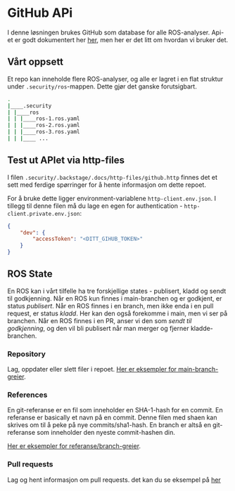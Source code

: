 # GitHub APi

I denne løsningen brukes GitHub som database for alle ROS-analyser.
Api-et er godt dokumentert her [her](https://docs.github.com/en/rest), men her er det litt om hvordan vi bruker det.

## Vårt oppsett

Et repo kan inneholde flere ROS-analyser, og alle er lagret i en flat struktur under ```.security/ros```-mappen.
Dette gjør det ganske forutsigbart.

```bash
.
|____.security
| |____ros
| | |____ros-1.ros.yaml
| | |____ros-2.ros.yaml
| | |____ros-3.ros.yaml
| | |____ ...
```

## Test ut APIet via http-files

I filen ```.security/.backstage/.docs/http-files/github.http``` finnes det et sett med ferdige spørringer for å hente
informasjon om dette repoet.

For å bruke dette ligger environment-variablene ```http-client.env.json```. I tillegg til denne filen må du lage en egen
for authentication - ```http-client.private.env.json```:

```json
{
	"dev": {
		"accessToken": "<DITT_GIHUB_TOKEN>"
	}
}
```

## ROS State

En ROS kan i vårt tilfelle ha tre forskjellige states - publisert, kladd og sendt til godkjenning.
Når en ROS kun finnes i main-branchen og er godkjent, er status _publisert_.
Når en ROS finnes i en branch, men ikke enda i en pull request, er status _kladd_.
Her kan den også forekomme i main, men vi ser på branchen.
Når en ROS finnes i en PR, anser vi den som _sendt til godkjenning_, og den vil bli publisert når man merger og fjerner
kladde-branchen.

### Repository

Lag, oppdater eller slett filer i
repoet. [Her er eksempler for main-branch-greier](.security/.backstage/docs/http-files/repository-github-api.http).

### References

En git-referanse er en fil som inneholder en SHA-1-hash for en commit.
En referanse er basically et navn på en commit.
Denne filen med shaen kan skrives om til å peke på nye commits/sha1-hash.
En branch er altså en git-referanse som inneholder den nyeste commit-hashen din.

[Her er eksempler for referanse/branch-greier](.security/.backstage/docs/http-files/references-github-api.http).

### Pull requests

Lag og hent informasjon om pull requests. det kan du se eksempel
på [her](.security/.backstage/docs/http-files/pullrequests-github-api.http) 